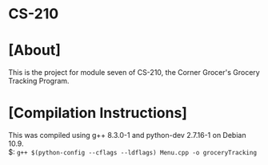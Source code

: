 # CS-210

<h1>[About]</h1>
<p>This is the project for module seven of CS-210, the Corner Grocer's Grocery Tracking Program.</p>
<h1>[Compilation Instructions]</h1>
<p>This was compiled using g++ 8.3.0-1 and python-dev 2.7.16-1 on Debian 10.9.
  </br>
  $: <code>g++ $(python-config --cflags --ldflags) Menu.cpp -o groceryTracking</code>
</p>
<br>
<br>
